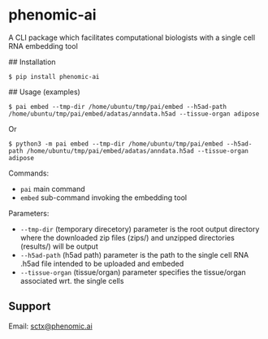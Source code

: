 # phenomic-ai

A CLI package which facilitates computational biologists with a single cell RNA embedding tool

## Installation

`$ pip install phenomic-ai`

## Usage (examples)

`$ pai embed --tmp-dir /home/ubuntu/tmp/pai/embed --h5ad-path /home/ubuntu/tmp/pai/embed/adatas/anndata.h5ad --tissue-organ adipose`

Or

`$ python3 -m pai embed --tmp-dir /home/ubuntu/tmp/pai/embed --h5ad-path /home/ubuntu/tmp/pai/embed/adatas/anndata.h5ad --tissue-organ adipose`

Commands:

- `pai` main command
- `embed` sub-command invoking the embedding tool

Parameters:

- `--tmp-dir` (temporary direcetory) parameter is the root output directory where the downloaded zip files (zips/) and unzipped directories (results/) will be output
- `--h5ad-path` (h5ad path) parameter is the path to the single cell RNA .h5ad file intended to be uploaded and embeded
- `--tissue-organ` (tissue/organ) parameter specifies the tissue/organ associated wrt. the single cells

## Support

Email: sctx@phenomic.ai
